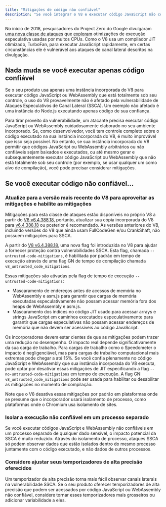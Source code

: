 ```yaml
---
title: "Mitigações de código não confiável"
description: "Se você integrar o V8 e executar código JavaScript não confiável, habilite as mitigações do V8 para ajudar a proteger contra ataques especulativos de canal lateral."
---
```

No início de 2018, pesquisadores do Project Zero do Google divulgaram [uma nova classe de ataques](https://googleprojectzero.blogspot.com/2018/01/reading-privileged-memory-with-side.html) que [exploram](https://security.googleblog.com/2018/01/more-details-about-mitigations-for-cpu_4.html) otimizações de execução especulativa usadas por muitos CPUs. Como o V8 usa um compilador JIT otimizado, TurboFan, para executar JavaScript rapidamente, em certas circunstâncias ele é vulnerável aos ataques de canal lateral descritos na divulgação.

## Nada muda se você executar apenas código confiável

Se o seu produto usa apenas uma instância incorporada do V8 para executar código JavaScript ou WebAssembly que está totalmente sob seu controle, o uso do V8 provavelmente não é afetado pela vulnerabilidade de Ataques Especulativos de Canal Lateral (SSCA). Um exemplo não afetado é uma instância do Node.js executando apenas código de sua confiança.

Para tirar proveito da vulnerabilidade, um atacante precisa executar código JavaScript ou WebAssembly cuidadosamente elaborado no seu ambiente incorporado. Se, como desenvolvedor, você tem controle completo sobre o código executado na sua instância incorporada do V8, é muito improvável que isso seja possível. No entanto, se sua instância incorporada do V8 permitir que códigos JavaScript ou WebAssembly arbitrários ou não confiáveis sejam baixados e executados, ou até mesmo gerar e subsequentemente executar código JavaScript ou WebAssembly que não está totalmente sob seu controle (por exemplo, se usar qualquer um como alvo de compilação), você pode precisar considerar mitigações.

## Se você executar código não confiável…

### Atualize para a versão mais recente do V8 para aproveitar as mitigações e habilite as mitigações

Mitigações para esta classe de ataques estão disponíveis no próprio V8 a partir do [V8 v6.4.388.18](https://chromium.googlesource.com/v8/v8/+/e6eddfe4d1ed9d96b453d14b84ac19769388d8b1), portanto, atualizar sua cópia incorporada do V8 para [v6.4.388.18](https://chromium.googlesource.com/v8/v8/+/e6eddfe4d1ed9d96b453d14b84ac19769388d8b1) ou posterior é recomendado. As versões anteriores do V8, incluindo versões do V8 que ainda usam FullCodeGen e/ou CrankShaft, não possuem mitigações para SSCA.

A partir do [V8 v6.4.388.18](https://chromium.googlesource.com/v8/v8/+/e6eddfe4d1ed9d96b453d14b84ac19769388d8b1), uma nova flag foi introduzida no V8 para ajudar a fornecer proteção contra vulnerabilidades SSCA. Esta flag, chamada `--untrusted-code-mitigations`, é habilitada por padrão em tempo de execução através de uma flag GN de tempo de compilação chamada `v8_untrusted_code_mitigations`.

Essas mitigações são ativadas pela flag de tempo de execução `--untrusted-code-mitigations`:

- Mascaramento de endereços antes de acessos de memória no WebAssembly e asm.js para garantir que cargas de memória executadas especulativamente não possam acessar memória fora dos heaps de WebAssembly e asm.js.
- Mascaramento dos índices no código JIT usado para acessar arrays e strings JavaScript em caminhos executados especulativamente para garantir que cargas especulativas não possam acessar endereços de memória que não devem ser acessíveis ao código JavaScript.

Os incorporadores devem estar cientes de que as mitigações podem trazer uma redução no desempenho. O impacto real depende significativamente da sua carga de trabalho. Para cargas de trabalho como o Speedometer o impacto é negligenciável, mas para cargas de trabalho computacional mais extremas pode chegar a até 15%. Se você confia plenamente no código JavaScript e WebAssembly que sua instância incorporada do V8 executa, pode optar por desativar essas mitigações de JIT especificando a flag `--no-untrusted-code-mitigations` em tempo de execução. A flag GN `v8_untrusted_code_mitigations` pode ser usada para habilitar ou desabilitar as mitigações no momento de compilação.

Note que o V8 desativa essas mitigações por padrão em plataformas onde se presume que o incorporador usará isolamento de processo, como plataformas onde o Chromium usa isolamento de sites.

### Isolar a execução não confiável em um processo separado

Se você executar códigos JavaScript e WebAssembly não confiáveis em um processo separado de qualquer dado sensível, o impacto potencial da SSCA é muito reduzido. Através do isolamento de processo, ataques SSCA só podem observar dados que estão isolados dentro do mesmo processo juntamente com o código executado, e não dados de outros processos.

### Considere ajustar seus temporizadores de alta precisão oferecidos

Um temporizador de alta precisão torna mais fácil observar canais laterais na vulnerabilidade SSCA. Se o seu produto oferecer temporizadores de alta precisão que podem ser acessados por código JavaScript ou WebAssembly não confiável, considere tornar esses temporizadores mais grosseiros ou adicionar variabilidade a eles.
